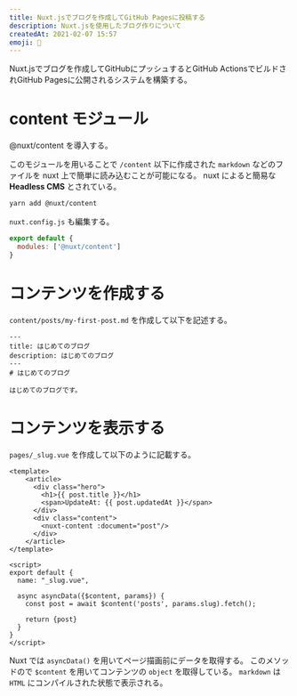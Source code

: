 ```yaml
---
title: Nuxt.jsでブログを作成してGitHub Pagesに投稿する
description: Nuxt.jsを使用したブログ作りについて
createdAt: 2021-02-07 15:57
emoji: 🔨
---
```


Nuxt.jsでブログを作成してGitHubにプッシュするとGitHub ActionsでビルドされGitHub Pagesに公開されるシステムを構築する。

# content モジュール

@nuxt/content を導入する。

このモジュールを用いることで `/content` 以下に作成された `markdown` などのファイルを nuxt 上で簡単に読み込むことが可能になる。
nuxt によると簡易な **Headless CMS** とされている。

```bash
yarn add @nuxt/content
```

`nuxt.config.js` も編集する。

```js
export default {
  modules: ['@nuxt/content']
}
```

# コンテンツを作成する

`content/posts/my-first-post.md` を作成して以下を記述する。

```
---
title: はじめてのブログ
description: はじめてのブログ
---
# はじめてのブログ

はじめてのブログです。
```

# コンテンツを表示する

`pages/_slug.vue` を作成して以下のように記載する。

```vue
<template>
    <article>
      <div class="hero">
        <h1>{{ post.title }}</h1>
        <span>UpdateAt: {{ post.updatedAt }}</span>
      </div>
      <div class="content">
        <nuxt-content :document="post"/>
      </div>
    </article>
</template>

<script>
export default {
  name: "_slug.vue",

  async asyncData({$content, params}) {
    const post = await $content('posts', params.slug).fetch();

    return {post}
  }
}
</script>
```

Nuxt では `asyncData()` を用いてページ描画前にデータを取得する。
このメソッドので `$content` を用いてコンテンツの `object` を取得している。
`markdown` は `HTML` にコンパイルされた状態で表示される。
